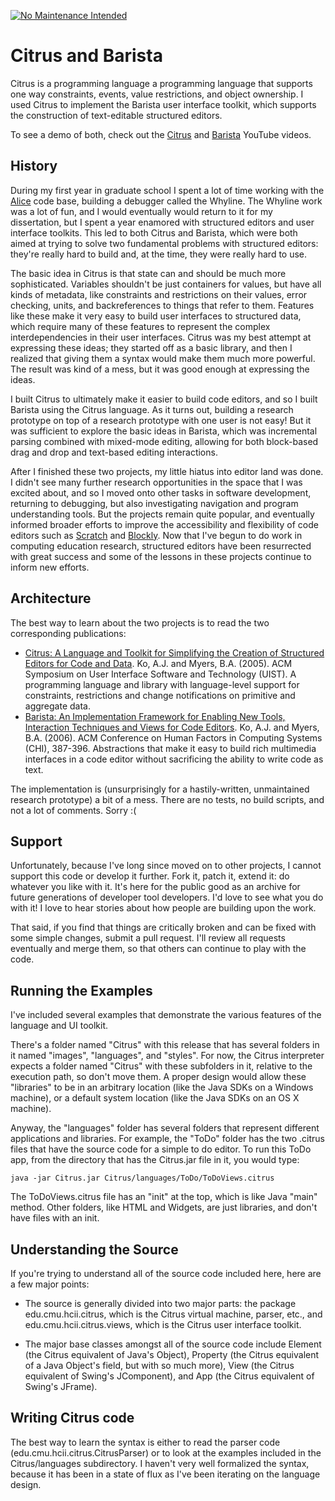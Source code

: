[![No Maintenance Intended](http://unmaintained.tech/badge.svg)](http://unmaintained.tech/)
# Citrus and Barista

Citrus is a programming language a programming language that supports one way constraints, events, value restrictions, and object ownership. I used Citrus to implement the Barista user interface toolkit, which supports the construction of text-editable structured editors.

To see a demo of both, check out the [Citrus](https://www.youtube.com/watch?v=bP9iS5jtRiQ) and [Barista](https://www.youtube.com/watch?v=rR8glIsliSo&t=2s) YouTube videos.

## History

During my first year in graduate school I spent a lot of time working with the [Alice](http://www.alice.org/) code base, building a debugger called the Whyline. The Whyline work was a lot of fun, and I would eventually would return to it for my dissertation, but I spent a year enamored with structured editors and user interface toolkits. This led to both Citrus and Barista, which were both aimed at trying to solve two fundamental problems with structured editors: they're really hard to build and, at the time, they were really hard to use.

The basic idea in Citrus is that state can and should be much more sophisticated. Variables shouldn't be just containers for values, but have all kinds of metadata, like constraints and restrictions on their values, error checking, units, and backreferences to things that refer to them. Features like these make it very easy to build user interfaces to structured data, which require many of these features to represent the complex interdependencies in their user interfaces. Citrus was my best attempt at expressing these ideas; they started off as a basic library, and then I realized that giving them a syntax would make them much more powerful. The result was kind of a mess, but it was good enough at expressing the ideas.

I built Citrus to ultimately make it easier to build code editors, and so I built Barista using the Citrus language. As it turns out, building a research prototype on top of a research prototype with one user is not easy! But it was sufficient to explore the basic ideas in Barista, which was incremental parsing combined with mixed-mode editing, allowing for both block-based drag and drop and text-based editing interactions.

After I finished these two projects, my little hiatus into editor land was done. I didn't see many further research opportunities in the space that I was excited about, and so I moved onto other tasks in software development, returning to debugging, but also investigating navigation and program understanding tools. But the projects remain quite popular, and eventually informed broader efforts to improve the accessibility and flexibility of code editors such as [Scratch](http://scratch.mit.edu) and [Blockly](https://github.com/google/blockly). Now that I've begun to do work in computing education research, structured editors have been resurrected with great success and some of the lessons in these projects continue to inform new efforts.

## Architecture

The best way to learn about the two projects is to read the two corresponding publications:

* [Citrus: A Language and Toolkit for Simplifying the Creation of Structured Editors for Code and Data](http://faculty.washington.edu/ajko/publications?id=citrus). Ko, A.J. and Myers, B.A. (2005). ACM Symposium on User Interface Software and Technology (UIST). A programming language and library with language-level support for constraints, restrictions and change notifications on primitive and aggregate data.
* [Barista: An Implementation Framework for Enabling New Tools, Interaction Techniques and Views for Code Editors](http://faculty.washington.edu/ajko/publications?id=barista). Ko, A.J. and Myers, B.A. (2006). ACM Conference on Human Factors in Computing Systems (CHI), 387-396. Abstractions that make it easy to build rich multimedia interfaces in a code editor without sacrificing the ability to write code as text.

The implementation is (unsurprisingly for a hastily-written, unmaintained research prototype) a bit of a mess. There are no tests, no build scripts, and not a lot of comments. Sorry :(

## Support

Unfortunately, because I've long since moved on to other projects, I cannot support this code or develop it further. Fork it, patch it, extend it: do whatever you like with it. It's here for the public good as an archive for future generations of developer tool developers. I'd love to see what you do with it! I love to hear stories about how people are building upon the work.

That said, if you find that things are critically broken and can be fixed with some simple changes, submit a pull request. I'll review all requests eventually and merge them, so that others can continue to play with the code.

## Running the Examples

I've included several examples that demonstrate the various features of the language and UI toolkit. 

There's a folder named "Citrus" with this release that has several folders in it named "images", "languages", and "styles". For now, the Citrus interpreter expects a folder named "Citrus" with these subfolders in it, relative to the execution path, so don't move them. A proper design would allow these "libraries" to be in an arbitrary location (like the Java SDKs on a Windows machine), or a default system location (like the Java SDKs on an OS X machine).

Anyway, the "languages" folder has several folders that represent different applications and libraries. For example, the "ToDo" folder has the two .citrus files that have the source code for a simple to do editor. To run this ToDo app, from the directory that has the Citrus.jar file in it, you would type:

	java -jar Citrus.jar Citrus/languages/ToDo/ToDoViews.citrus

The ToDoViews.citrus file has an "init" at the top, which is like Java "main" method. Other folders, like HTML and Widgets, are just libraries, and don't have files with an init.

## Understanding the Source

If you're trying to understand all of the source code included here, here are a few major points:

* The source is generally divided into two major parts: the package edu.cmu.hcii.citrus, which is the Citrus virtual machine, parser, etc., and edu.cmu.hcii.citrus.views, which is the Citrus user interface toolkit.

* The major base classes amongst all of the source code include Element (the Citrus equivalent of Java's Object), Property (the Citrus equivalent of a Java Object's field, but with so much more), View (the Citrus equivalent of Swing's JComponent), and App (the Citrus equivalent of Swing's JFrame).

## Writing Citrus code

The best way to learn the syntax is either to read the parser code (edu.cmu.hcii.citrus.CitrusParser) or to look at the examples included in the Citrus/languages subdirectory. I haven't very well formalized the syntax, because it has been in a state of flux as I've been iterating on the language design.
